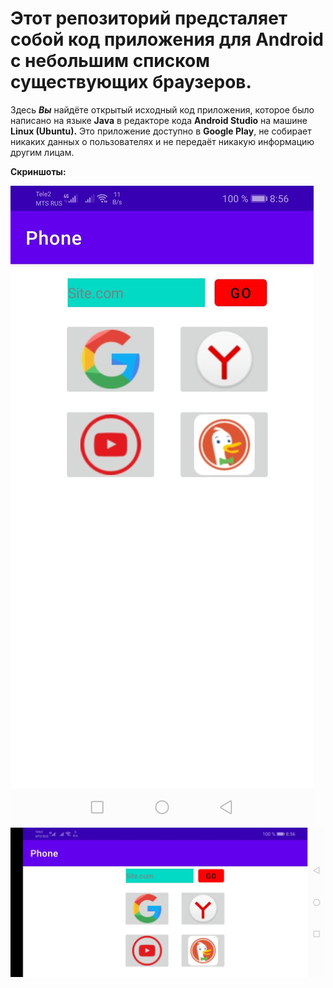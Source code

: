 # Этот репозиторий предсталяет собой код приложения для Android с небольшим списком существующих браузеров.
Здесь ___Вы___ найдёте открытый исходный код приложения, которое было написано на языке __Java__ в редакторе кода __Android Studio__ на машине __Linux (Ubuntu).__
Это приложение доступно в __Google Play__, не собирает никаких данных о пользователях и не передаёт никакую информацию другим лицам.

__Скриншоты:__

![Скриншот_1](screenshot_1.png)
![Скриншот_2](screenshot_2.png)
